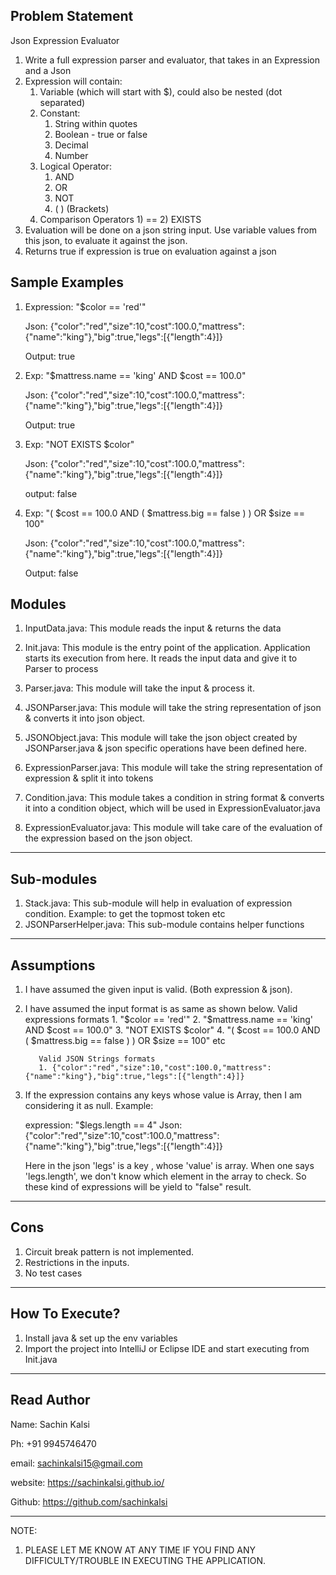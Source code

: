 Problem Statement
-------------------------------------------------------------------
Json Expression Evaluator

1. Write a full expression parser and evaluator, that takes in an Expression and a Json
2. Expression will contain:
      1. Variable (which will start with $), could also be nested (dot separated)
      2. Constant:
            1) String within quotes
            2) Boolean -  true or false
            3) Decimal 
            4) Number
      3. Logical Operator:
            1) AND
            2) OR
            3) NOT
            4) (  )   (Brackets)
     4. Comparison Operators
            1) ==
            2) EXISTS
3. Evaluation will be done on a json string input. Use variable values from this json, to evaluate it against the json.  
4. Returns true if expression is true on evaluation against a  json

Sample Examples
------------------------------------------------
1.
      Expression: "$color == 'red'" 

      Json: {"color":"red","size":10,"cost":100.0,"mattress":{"name":"king"},"big":true,"legs":[{"length":4}]}

      Output: true
      
2. 
      Exp: "$mattress.name == 'king' AND $cost == 100.0"
      
      Json: {"color":"red","size":10,"cost":100.0,"mattress":{"name":"king"},"big":true,"legs":[{"length":4}]}
      
      Output: true
        
3.
      Exp: "NOT EXISTS $color"
      
      Json: {"color":"red","size":10,"cost":100.0,"mattress":{"name":"king"},"big":true,"legs":[{"length":4}]} 
      
      output: false
        
4.
      Exp: "( $cost == 100.0 AND ( $mattress.big == false ) ) OR $size == 100"   
      
      Json: {"color":"red","size":10,"cost":100.0,"mattress":{"name":"king"},"big":true,"legs":[{"length":4}]} 
      
      Output: false

Modules
-------------------------------------------------------------------
1) InputData.java: This module reads the input & returns the data

2) Init.java: This module is the entry point of the application. Application starts its execution from here.
It reads the input data and give it to Parser to process

3) Parser.java: This module will take the input & process it.

4) JSONParser.java: This module will take the string representation of json &
    converts it into json object.

5) JSONObject.java: This module will take the json object created by JSONParser.java &
    json specific operations have been defined here.

6) ExpressionParser.java: This module will take the string representation of expression & split it into tokens

7) Condition.java: This module takes a condition in string format & converts it into a condition object,
    which will be used in ExpressionEvaluator.java

8) ExpressionEvaluator.java: This module will take care of the evaluation of the expression based on the json object.

-------------------------------------------------------------------
Sub-modules
-------------------------------------------------------------------
1) Stack.java: This sub-module will help in evaluation of expression condition.
Example: to get the topmost token etc
2) JSONParserHelper.java: This sub-module contains helper functions
-------------------------------------------------------------------
Assumptions
-------------------------------------------------------------------
1) I have assumed the given input is valid. (Both expression & json).
2) I have assumed the input format is as same as shown below.
     Valid expressions formats
           1. "$color == 'red'"
           2. "$mattress.name == 'king' AND $cost == 100.0"
           3. "NOT EXISTS $color"
           4. "( $cost == 100.0 AND ( $mattress.big == false ) ) OR $size == 100" etc

          Valid JSON Strings formats
          1. {"color":"red","size":10,"cost":100.0,"mattress":{"name":"king"},"big":true,"legs":[{"length":4}]}
3) If the expression contains any keys whose value is Array, then I am considering it as null.
    Example:

    expression: "$legs.length == 4"
    Json: {"color":"red","size":10,"cost":100.0,"mattress":{"name":"king"},"big":true,"legs":[{"length":4}]}

    Here in the json 'legs' is a key , whose 'value' is array. When one says 'legs.length', we don't know which element in the array to check.
    So these kind of expressions will be yield to "false" result.

-------------------------------------------------------------------
Cons
-------------------------------------------------------------------
1) Circuit break pattern is not implemented.
2) Restrictions in the inputs.
3) No test cases

-------------------------------------------------------------------
How To Execute?
-------------------------------------------------------------------
1) Install java & set up the env variables
2) Import the project into IntelliJ or Eclipse IDE and start executing from Init.java

-------------------------------------------------------------------
Read Author
-------------------------------------------------------------------
Name: Sachin Kalsi

Ph: +91 9945746470

email: sachinkalsi15@gmail.com

website: https://sachinkalsi.github.io/

Github: https://github.com/sachinkalsi

-------------------------------------------------------------------
NOTE:
1) PLEASE LET ME KNOW AT ANY TIME IF YOU FIND ANY DIFFICULTY/TROUBLE IN EXECUTING THE APPLICATION.
